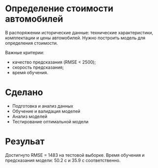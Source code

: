 # Определение стоимости автомобилей

В распоряжении исторические данные: технические характеристики, комплектации и цены автомобилей. Нужно построить модель для определения стоимости.

Важныe критерии:

- качество предсказания (RMSE < 2500);
- скорость предсказания;
- время обучения.

# Сделано

- Подготовка и анализ данных
- Обучение и валидация моделей
- Анализ моделей
- Тестирование оптимальной модели

# Резульат

Достигнуто RMSE = 1483 на тестовой выборке. Время обучения и предсказания модели: 50.2 с и 35.9 с соответственно.
